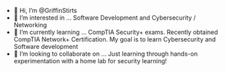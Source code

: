 - 👋 Hi, I’m @GriffinStirts
- 👀 I’m interested in ... Software Development and Cybersecurity / Networking
- 🌱 I’m currently learning ... CompTIA Security+ exams. Recently obtained CompTIA Network+ Certification. My goal is to learn Cybersecurity and Software development
- 💞️ I’m looking to collaborate on ... Just learning through hands-on experimentation with a home lab for security learning!

<!---
GriffinStirts/GriffinStirts is a ✨ special ✨ repository because its `README.md` (this file) appears on your GitHub profile.
You can click the Preview link to take a look at your changes.
--->
